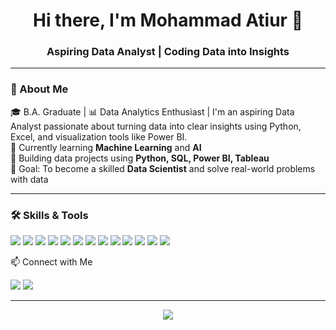 <!-- Profile Header -->
<h1 align="center">Hi there, I'm Mohammad Atiur 👋</h1>
<h3 align="center">Aspiring Data Analyst | Coding Data into Insights</h3>

---

### 💫 About Me
🎓 B.A. Graduate | 📊 Data Analytics Enthusiast | I'm an aspiring Data Analyst passionate about turning data into clear insights using Python, Excel, and visualization tools like Power BI.  
🌱 Currently learning **Machine Learning** and **AI**  
🚀 Building data projects using **Python, SQL, Power BI, Tableau**  
🎯 Goal: To become a skilled **Data Scientist** and solve real-world problems with data

---

### 🛠️ Skills & Tools
<p align="left">
  <img src="https://img.shields.io/badge/MS%20Excel-217346?style=for-the-badge&logo=microsoft-excel&logoColor=white"/>
  <img src="https://img.shields.io/badge/HTML5-E34F26?style=for-the-badge&logo=html5&logoColor=white"/>
  <img src="https://img.shields.io/badge/CSS3-1572B6?style=for-the-badge&logo=css3&logoColor=white"/>
  <img src="https://img.shields.io/badge/JavaScript-F7DF1E?style=for-the-badge&logo=javascript&logoColor=black"/>
  <img src="https://img.shields.io/badge/MySQL-00758F?style=for-the-badge&logo=mysql&logoColor=white"/>
  <img src="https://img.shields.io/badge/Python-3776AB?style=for-the-badge&logo=python&logoColor=white"/>
  <img src="https://img.shields.io/badge/Pandas-150458?style=for-the-badge&logo=pandas&logoColor=white"/>
  <img src="https://img.shields.io/badge/Numpy-013243?style=for-the-badge&logo=numpy&logoColor=white"/>
  <img src="https://img.shields.io/badge/Matplotlib-11557C?style=for-the-badge&logo=matplotlib&logoColor=white"/>
  <img src="https://img.shields.io/badge/Seaborn-2C2D72?style=for-the-badge&logo=python&logoColor=white"/>
  <img src="https://img.shields.io/badge/Power%20BI-F2C811?style=for-the-badge&logo=powerbi&logoColor=black"/>
  <img src="https://img.shields.io/badge/Tableau-E97627?style=for-the-badge&logo=tableau&logoColor=white"/>
  <img src="https://img.shields.io/badge/Canva-00C4CC?style=for-the-badge&logo=canva&logoColor=white"/>
</p>
 
 
📫 Connect with Me
<p align="left">
  <a href="atiurrazakhan@gmail.com"><img src="https://img.shields.io/badge/Gmail-D14836?style=for-the-badge&logo=gmail&logoColor=white"/></a>
  <a href="www.linkedin.com/in/mohammad-atiur-rahman-khan-33ab5b2b7"><img src="https://img.shields.io/badge/LinkedIn-0077B5?style=for-the-badge&logo=linkedin&logoColor=white"/></a>
</p>

---

<p align="center">
  <img src="https://readme-typing-svg.demolab.com?font=Fira+Code&duration=3000&pause=1000&color=00F7FF&center=true&vCenter=true&width=435&lines=Thank+you+for+visiting+my+profile!;Keep+learning%2C+keep+growing!+💻🚀" />
</p>
